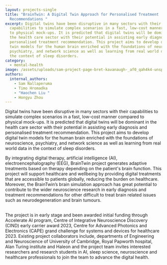 ```yaml
---
layout: projects-single
title: "BrainTwin: A Digital Twin Approach for Personalised Treatment
  Recommendations "
excerpt: Digital twins have been disruptive in many sectors with their
  capabilities to simulate complex scenarios in a fast, low-cost manner compared
  to physical mock-ups. It is predicted that digital twins will be dominant in
  the health care sector with their potential in assisting early diagnosis and
  personalised treatment recommendation. This project aims to develop digital
  twin models for the human brain enriched with the foundations of neuroscience,
  psychiatry, and network science as well as learning from real world data in
  the context of sleep disorders.
category:
  - mental-health
image: /assets/uploads/sam-project-page-bret-kavanaugh-_af0_qah4k4-unsplash.jpg
authors:
  internal_authors:
    - Sam Nallaperuma
    - Timo Hromadka
    - "Haochen Liu "
    - Hongyu Zhou
---
```

Digital twins have been disruptive in many sectors with their capabilities to simulate complex scenarios in a fast, low-cost manner compared to physical mock-ups. It is predicted that digital twins will be dominant in the health care sector with their potential in assisting early diagnosis and personalised treatment recommendation. This project aims to develop digital twin models for the human brain enriched with the foundations of neuroscience, psychiatry, and network science as well as learning from real world data in the context of sleep disorders. 


By integrating digital therapy, artificial intelligence (AI), electroencephalography (EEG), BrainTwin project generates adaptive treatments based on therapy depending on the patient's brain function. This project will support healthcare and wellbeing by providing digital treatments that are accessible to patients globally, reducing the burden on healthcare.  Moreover, the BrainTwin’s brain simulation approach has great potential to contribute to the wider neuroscience research in early diagnosis and treatment recommendations for other difficult to treat brain related issues such as neurodegeneration and brain tumours.

\
The project is in early stage and been awarded initial funding through Accelerate AI program, Centre of Integrative Neuroscience Discovery (CIND) early carrier award 2023, Centre for Advanced Photonics and Electronics (CAPE) grand challenge for systems and devices for healthcare 2023. Existing project collaborators include, departments of Engineering and Neuroscience of University of Cambridge, Royal Papworth hospital, Alan Turing institute and Haleon and the project team invites interested researchers and research students in AI, sleep science, neuroscience and healthcare professionals to join the team to advance the digital health.